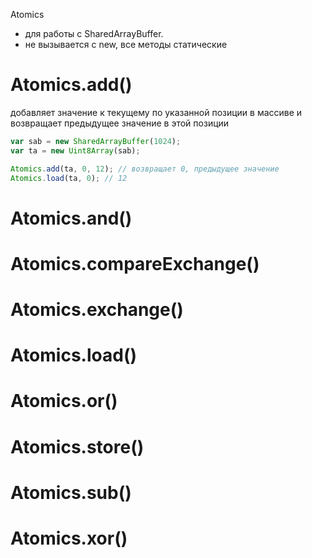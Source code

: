 Atomics

- для работы с SharedArrayBuffer.
- не вызывается с new, все методы статические

# Atomics.add()

добавляет значение к текущему по указанной позиции в массиве и возвращает предыдущее значение в этой позиции

```js
var sab = new SharedArrayBuffer(1024);
var ta = new Uint8Array(sab);

Atomics.add(ta, 0, 12); // возвращает 0, предыдущее значение
Atomics.load(ta, 0); // 12
```

# Atomics.and()

# Atomics.compareExchange()

# Atomics.exchange()

# Atomics.load()

# Atomics.or()

# Atomics.store()

# Atomics.sub()

# Atomics.xor()
